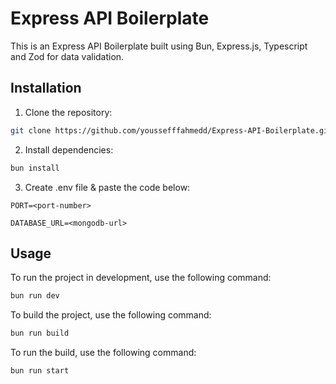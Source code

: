 # Express API Boilerplate

This is an Express API Boilerplate built using Bun, Express.js, Typescript and Zod for data validation.

## Installation

1. Clone the repository:

```bash
git clone https://github.com/youssefffahmedd/Express-API-Boilerplate.git
```

2. Install dependencies:

```bash
bun install
```

3. Create .env file & paste the code below:
```
PORT=<port-number>

DATABASE_URL=<mongodb-url>
```

## Usage

To run the project in development, use the following command:

```bash
bun run dev
```

To build the project, use the following command:

```bash
bun run build
```

To run the build, use the following command:

```bash
bun run start
```
